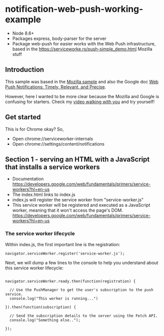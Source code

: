 # notification-web-push-working-example

* Node 8.6+
* Packages express, body-parser for the server
* Package web-push for easier works with the Web Push infrastructure, based in the https://serviceworke.rs/push-simple_demo.html Mozilla stuff

## Introduction

This sample was based in the [Mozilla sample](https://serviceworke.rs/push-simple_demo.html) and also the Google doc [Web Push Notifications: Timely, Relevant, and Precise](https://developers.google.com/web/fundamentals/push-notifications).

However, here I wanted to be more clear because the Mozilla and Google is confusing for starters. Check my [video walking with you](http://youtu.be/bu80mpG-Pn8) and try yourself!

## Get started

This is for Chrome okay? So,

* Open chrome://serviceworker-internals
* Open chrome://settings/content/notifications

## Section 1 - serving an HTML with a JavaScript that installs a service workers

* Documentation https://developers.google.com/web/fundamentals/primers/service-workers?hl=en-us 
* The index.html links to index.js
* index.js will register the service worker from "service-worker.js"
* This service worker will be registered and executed as a JavaScript worker, meaning that it won't access the page's DOM. https://developers.google.com/web/fundamentals/primers/service-workers?hl=en-us 

### The service worker lifecycle

Within index.js, the first important line is the registration: 

```
navigator.serviceWorker.register('service-worker.js');
```

Next, we will dump a few lines to the console to help you understand about this service worker lifecycle: 

```

navigator.serviceWorker.ready.then(function(registration) {

  // Use the PushManager to get the user's subscription to the push service.
  console.log("This worker is running...")

}).then(function(subscription) {

  // Send the subscription details to the server using the Fetch API.
  console.log("Something else..");

});

```